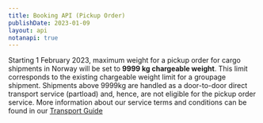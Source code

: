 ```yaml
---
title: Booking API (Pickup Order)
publishDate: 2023-01-09
layout: api
notanapi: true
---
```


Starting 1 February 2023, maximum weight for a pickup order for cargo shipments in Norway will be set to **9999 kg chargeable weight**. This limit corresponds to the existing chargeable weight limit for a groupage shipment. Shipments above 9999kg are handled as a door-to-door direct transport service (partload) and, hence, are not eligible for the pickup order service.
More information about our service terms and conditions can be found in our [Transport Guide](https://www.bring.no/tjenester/pakker-og-gods/Transportguiden_01122022.pdf)

